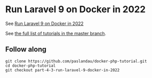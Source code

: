 # Run Laravel 9 on Docker in 2022
See [Run Laravel 9 on Docker in 2022](https://www.pascallandau.com/blog/run-laravel-9-docker-in-2022/)

See [the full list of tutorials in the master branch](https://github.com/paslandau/docker-php-tutorial#tutorials).

## Follow along
````
git clone https://github.com/paslandau/docker-php-tutorial.git
cd docker-php-tutorial
git checkout part-4-3-run-laravel-9-docker-in-2022
````
